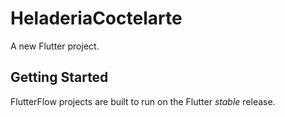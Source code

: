 # HeladeriaCoctelarte

A new Flutter project.

## Getting Started

FlutterFlow projects are built to run on the Flutter _stable_ release.
